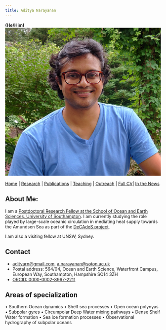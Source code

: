 ```yaml
---
title: Aditya Narayanan
---
```

**(He/Him)** <!--[(hear my pronounciation)]( https://www.name-coach.com/aditya-narayanan-93e6012a-3e3d-43c0-8a11-a454c5a58179 ) -->
<img src="./Images/profile_garden.jpg" class="img-profile"/>

[Home](index.html) | [Research](research.html) | [Publications](publications.html) | [Teaching](teaching.html) | [Outreach](outreach.html) |  [Full CV](https://github.com/adityarn/CV/blob/master/CV.pdf)| [In the News](news.html)

## About Me:

I am a [Postdoctoral Research Fellow at the School of Ocean and Earth Sciences, University of Southampton](https://www.southampton.ac.uk/people/62h5qp/doctor-aditya-narayanan). I am currently studying the role played by large-scale oceanic circulation in mediating heat supply towards the Amundsen Sea as part of the [DeCAdeS project](https://gtr.ukri.org/projects?ref=NE%2FT012803%2F1).

I am also a visiting fellow at UNSW, Sydney.



## Contact

* adityarn@gmail.com, a.narayanan@soton.ac.uk
* Postal address: 564/04, Ocean and Earth Science, Waterfront Campus, European Way, Southampton, Hampshire SO14 3ZH
* [ORCID: 0000-0002-8967-2211](https://orcid.org/0000-0002-8967-2211)


## Areas of specialization

• Southern Ocean dynamics • Shelf sea processes • Open ocean polynyas • Subpolar gyres • Circumpolar Deep Water mixing pathways • Dense Shelf Water formation • Sea ice formation processes • Observational hydrography of subpolar oceans

